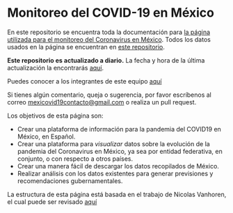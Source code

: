 # Monitoreo del COVID-19 en México

En este repositorio se encuentra toda la documentación para [la página utilizada para el monitoreo del Coronavirus en México](https://mexicovid19.github.io/Mexico/). Todos los datos usados en la página se encuentran en [este repositorio](https://github.com/mexicovid19/Mexico-datos). 

**Este repositorio es actualizado a diario.** La fecha y hora de la última actualización la encontrarás [aquí](https://github.com/mexicovid19/Mexico-datos/blob/master/datos/last_updated.csv).

Puedes conocer a los integrantes de este equipo [aquí](https://mexicovid19.github.io/Mexico/about.html)

Si tienes algún comentario, queja o sugerencia, por favor escríbenos al correo mexicovid19contacto@gmail.com o realiza un pull request.  

Los objetivos de esta página son: 
- Crear una plataforma de información para la pandemia del COVID19 en México, en Español.
- Crear una plataforma para _visualizar_ datos sobre la evolución de la pandemia del Coronavirus en México, ya sea por entidad federativa, en conjunto, o con respecto a otros países.
- Crear una manera fácil de descargar los datos recopilados de México. 
- Realizar análisis con los datos existentes para generar previsiones y recomendaciones gubernamentales.


La estructura de esta página está basada en el trabajo de Nicolas Vanhoren, el cual puede ser revisado [aquí](https://github.com/nicolas-van/bootstrap-4-github-pages)
